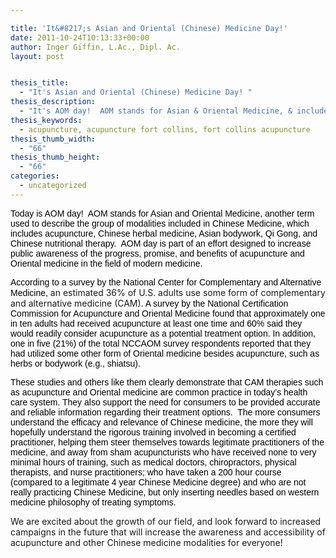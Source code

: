 ```yaml
---

title: 'It&#8217;s Asian and Oriental (Chinese) Medicine Day!'
date: 2011-10-24T10:13:33+00:00
author: Inger Giffin, L.Ac., Dipl. Ac.
layout: post


thesis_title:
  - "It's Asian and Oriental (Chinese) Medicine Day! "
thesis_description:
  - "It's AOM day!  AOM stands for Asian & Oriental Medicine, & includes acupuncture, Chinese herbal medicine, Asian bodywork, Qi Gong, and Chinese nutrition therapy.  "
thesis_keywords:
  - acupuncture, acupuncture fort collins, fort collins acupuncture
thesis_thumb_width:
  - "66"
thesis_thumb_height:
  - "66"
categories:
  - uncategorized
---
```

<span style="color: #000000; font-family: Arial,Helvetica,sans-serif;">Today is AOM day!  AOM stands for Asian and Oriental Medicine, another term used to describe the group of modalities included in Chinese Medicine, which includes acupuncture, Chinese herbal medicine, Asian bodywork, Qi Gong, and Chinese nutritional therapy.  AOM day is part of an effort designed to increase public awareness of the progress, promise, and benefits of acupuncture and Oriental medicine in the field of modern medicine. </span>

<span style="color: #000000; font-family: Arial,Helvetica,sans-serif;">According to a survey by the National Center for Complementary and Alternative Medicine, </span>an estimated 36% of U.S. adults use some form of complementary and alternative medicine (CAM)<span style="color: #000000; font-family: Arial,Helvetica,sans-serif;">. A survey by the National Certification Commission for Acupuncture and Oriental Medicine found that approximately one in ten adults had received acupuncture at least one time and 60% said they would readily consider acupuncture as a potential treatment option. In addition, one in five (21%) of the total NCCAOM survey respondents reported that they had utilized some other form of Oriental medicine besides acupuncture, such as herbs or bodywork (e.g., shiatsu). </span>

<span style="color: #000000; font-family: Arial,Helvetica,sans-serif;">These studies and others like them clearly demonstrate that CAM therapies such as acupuncture and Oriental medicine are common practice in today&#8217;s health care system. They also support the need for consumers to be provided accurate and reliable information regarding their treatment options.  The more consumers understand the efficacy and relevance of Chinese medicine, the more they will hopefully understand the rigorous training involved in becoming a certified practitioner, helping them steer themselves towards legitimate practitioners of the medicine, and away from sham acupuncturists who have received none to very minimal hours of training, such as medical doctors, chiropractors, physical therapists, and nurse practitioners; who have taken a 200 hour course (compared to a legitimate 4 year Chinese Medicine degree) and who are not really practicing Chinese Medicine, but only inserting needles based on western medicine philosophy of treating symptoms.</span>

We are excited about the growth of our field, and look forward to increased campaigns in the future that will increase the awareness and accessibility of acupuncture and other Chinese medicine modalities for everyone!